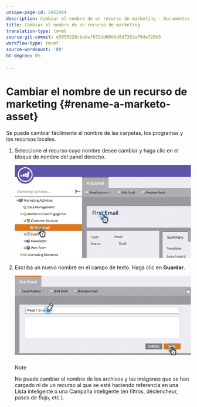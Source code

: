 ```yaml
---
unique-page-id: 2952484
description: Cambiar el nombre de un recurso de marketing - Documentos de marketing - Documentación del producto
title: Cambiar el nombre de un recurso de marketing
translation-type: tm+mt
source-git-commit: e5050328cbddaf072dd60ddd8d7363a704e720b5
workflow-type: tm+mt
source-wordcount: '80'
ht-degree: 0%

---
```



# Cambiar el nombre de un recurso de marketing {#rename-a-marketo-asset}

Se puede cambiar fácilmente el nombre de las carpetas, los programas y los recursos locales.

1. Seleccione el recurso cuyo nombre desee cambiar y haga clic en el bloque de nombre del panel derecho.

   ![](assets/image2015-4-10-17-19-48.png)

1. Escriba un nuevo nombre en el campo de texto. Haga clic en **Guardar**.

   ![](assets/image2015-4-10-17-3a19-3a33.png)

   >[!NOTE]
   >
   >No puede cambiar el nombre de los archivos y las imágenes que se han cargado ni de un recurso al que se esté haciendo referencia en una Lista inteligente o una Campaña inteligente (en filtros, déclencheur, pasos de flujo, etc.).
